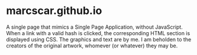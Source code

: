 # marcscar.github.io
A single page that mimics a Single Page Application, without JavaScript. When a link with a valid hash is clicked, the corresponding HTML section is displayed using CSS. The graphics and text are by me. I am beholden to the creators of the original artwork, whomever (or whatever) they may be.
